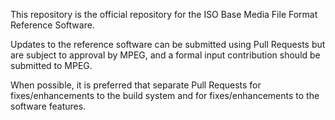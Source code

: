 This repository is the official repository for the ISO Base Media File Format Reference Software. 

Updates to the reference software can be submitted using Pull Requests but are subject to approval by MPEG, and
a formal input contribution should be submitted to MPEG.

When possible, it is preferred that separate Pull Requests for fixes/enhancements to the build system and 
for fixes/enhancements to the software features.
